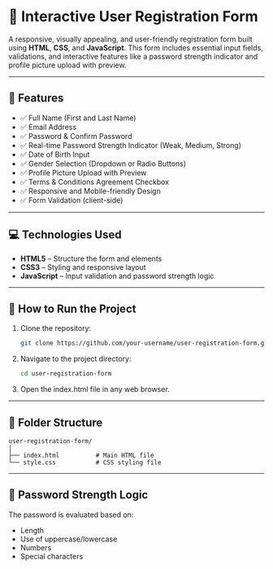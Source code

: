 # 📝 Interactive User Registration Form

A responsive, visually appealing, and user-friendly registration form built using **HTML**, **CSS**, and **JavaScript**. This form includes essential input fields, validations, and interactive features like a password strength indicator and profile picture upload with preview.

---

## 📌 Features

- ✅ Full Name (First and Last Name)
- ✅ Email Address
- ✅ Password & Confirm Password
- ✅ Real-time Password Strength Indicator (Weak, Medium, Strong)
- ✅ Date of Birth Input
- ✅ Gender Selection (Dropdown or Radio Buttons)
- ✅ Profile Picture Upload with Preview
- ✅ Terms & Conditions Agreement Checkbox
- ✅ Responsive and Mobile-friendly Design
- ✅ Form Validation (client-side)

---

## 💻 Technologies Used

- **HTML5** – Structure the form and elements
- **CSS3** – Styling and responsive layout
- **JavaScript** – Input validation and password strength logic

---

## 🚀 How to Run the Project

1. Clone the repository:
   ```bash
   git clone https://github.com/your-username/user-registration-form.git
2. Navigate to the project directory:
   ```bash
   cd user-registration-form
3. Open the index.html file in any web browser.

---

## 📂 Folder Structure

    user-registration-form/
    │
    ├── index.html          # Main HTML file
    └── style.css           # CSS styling file

---

## 🧠 Password Strength Logic

The password is evaluated based on:
- Length
- Use of uppercase/lowercase
- Numbers
- Special characters
